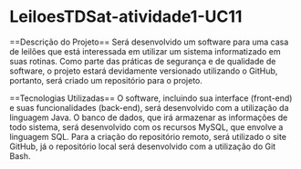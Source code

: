 # LeiloesTDSat-atividade1-UC11

==Descrição do Projeto==
Será desenvolvido um software para uma casa de leilões que está interessada em utilizar um sistema informatizado em suas rotinas. 
Como parte das práticas de segurança e de qualidade de software, o projeto estará devidamente versionado utilizando o GitHub, portanto, 
será criado um repositório para o projeto.

==Tecnologias Utilizadas==
O software, incluindo sua interface (front-end) e suas funcionalidades (back-end), será desenvolvido com a utilização da linguagem Java. 
O banco de dados, que irá armazenar as informações de todo sistema, será desenvolvido com os recursos MySQL, que envolve a linguagem SQL. 
Para a criação do repositório remoto, será utilizado o site GitHub, já o repositório local será desenvolvido com a utilização do Git Bash.
